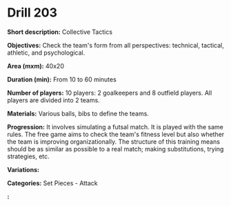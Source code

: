 # Drill 203

**Short description:**
Collective Tactics

**Objectives:**
Check the team's form from all perspectives: technical, tactical, athletic, and psychological.

**Area (mxm):**
40x20

**Duration (min):**
From 10 to 60 minutes

**Number of players:**
10 players: 2 goalkeepers and 8 outfield players. All players are divided into 2 teams.

**Materials:**
Various balls, bibs to define the teams.

**Progression:**
It involves simulating a futsal match. It is played with the same rules. The free game aims to check the team's fitness level but also whether the team is improving organizationally. The structure of this training means should be as similar as possible to a real match; making substitutions, trying strategies, etc.

**Variations:**


**Categories:**
Set Pieces - Attack

**:**



